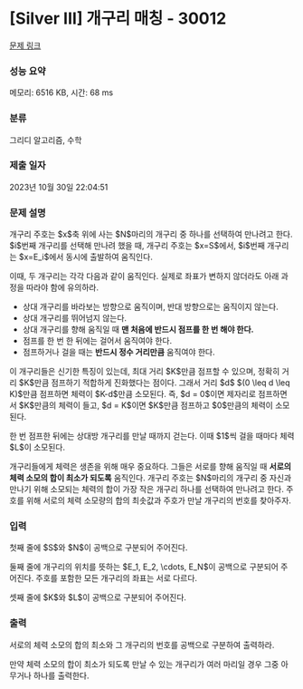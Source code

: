 # [Silver III] 개구리 매칭 - 30012 

[문제 링크](https://www.acmicpc.net/problem/30012) 

### 성능 요약

메모리: 6516 KB, 시간: 68 ms

### 분류

그리디 알고리즘, 수학

### 제출 일자

2023년 10월 30일 22:04:51

### 문제 설명

<p>개구리 주호는 $x$축 위에 사는 $N$마리의 개구리 중 하나를 선택하여 만나려고 한다. $i$번째 개구리를 선택해 만나려 했을 때, 개구리 주호는 $x=S$에서, $i$번째 개구리는 $x=E_i$에서 동시에 출발하여 움직인다.</p>

<p>이때, 두 개구리는 각각 다음과 같이 움직인다. 실제로 좌표가 변하지 않더라도 아래 과정을 따라야 함에 유의하라.</p>

<ul>
	<li>상대 개구리를 바라보는 방향으로 움직이며, 반대 방향으로는 움직이지 않는다.</li>
	<li>상대 개구리를 뛰어넘지 않는다.</li>
	<li>상대 개구리를 향해 움직일 때 <strong>맨 처음에 반드시 점프를 한 번 해야 한다.</strong></li>
	<li>점프를 한 번 한 뒤에는 걸어서 움직여야 한다.</li>
	<li>점프하거나 걸을 때는 <strong>반드시 정수 거리만큼</strong> 움직여야 한다.</li>
</ul>

<p>이 개구리들은 신기한 특징이 있는데, 최대 거리 $K$만큼 점프할 수 있으며, 정확히 거리 $K$만큼 점프하기 적합하게 진화했다는 점이다. 그래서 거리 $d$ $(0 \leq d \leq K)$만큼 점프하면 체력이 $K-d$만큼 소모된다. 즉, $d = 0$이면 제자리로 점프하면서 $K$만큼의 체력이 들고, $d = K$이면 $K$만큼 점프하고 $0$만큼의 체력이 소모된다.</p>

<p>한 번 점프한 뒤에는 상대방 개구리를 만날 때까지 걷는다. 이때 $1$씩 걸을 때마다 체력 $L$이 소모된다.</p>

<p>개구리들에게 체력은 생존을 위해 매우 중요하다. 그들은 서로를 향해 움직일 때 <strong>서로의 체력 소모의 합이 최소가 되도록</strong> 움직인다. 개구리 주호는 $N$마리의 개구리 중 자신과 만나기 위해 소모되는 체력의 합이 가장 작은 개구리 하나를 선택하여 만나려고 한다. 주호를 위해 서로의 체력 소모량의 합의 최솟값과 주호가 만날 개구리의 번호를 찾아주자.</p>

### 입력 

 <p>첫째 줄에 $S$와 $N$이 공백으로 구분되어 주어진다.</p>

<p>둘째 줄에 개구리의 위치를 뜻하는 $E_1, E_2, \cdots, E_N$이 공백으로 구분되어 주어진다. 주호를 포함한 모든 개구리의 좌표는 서로 다르다.</p>

<p>셋째 줄에 $K$와 $L$이 공백으로 구분되어 주어진다.</p>

### 출력 

 <p>서로의 체력 소모의 합의 최소와 그 개구리의 번호를 공백으로 구분하여 출력하라.</p>

<p>만약 체력 소모의 합이 최소가 되도록 만날 수 있는 개구리가 여러 마리일 경우 그중 아무거나 하나를 출력한다.</p>

